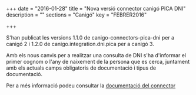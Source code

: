 +++
date        = "2016-01-28"
title       = "Nova versió connector canigó PICA DNI"
description = ""
sections    = "Canigó"
key         = "FEBRER2016"

+++

S'han publicat les versions 1.1.0 de canigo-connectors-pica-dni per a canigó 2 i 1.2.0 de canigo.integration.dni.pica per a canigó 3.

Amb els nous canvis per a realitzar una consulta de DNI s'ha d'informar el primer cognom o l'any de naixement de la persona que es cerca, juntament amb els actuals camps obligatoris de documentació i tipus de documentació.

Per a més informació podeu consultar la [documentació del connector](/canigo-documentacio-versions-3x-integracio/modul-dni/)